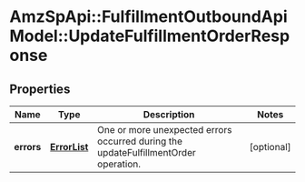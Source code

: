 # AmzSpApi::FulfillmentOutboundApiModel::UpdateFulfillmentOrderResponse

## Properties
Name | Type | Description | Notes
------------ | ------------- | ------------- | -------------
**errors** | [**ErrorList**](ErrorList.md) | One or more unexpected errors occurred during the updateFulfillmentOrder operation. | [optional] 



